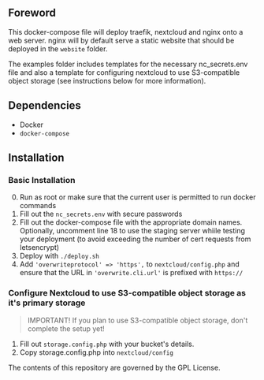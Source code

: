## Foreword

This docker-compose file will deploy traefik, nextcloud and nginx onto a web server. nginx will by default serve a static website that should be deployed in the `website` folder.

The examples folder includes templates for the necessary nc_secrets.env file and also a template for configuring nextcloud to use S3-compatible object storage (see instructions below for more information).

## Dependencies

- Docker
- `docker-compose`

## Installation

### Basic Installation

0. Run as root or make sure that the current user is permitted to run docker commands
1. Fill out the `nc_secrets.env` with secure passwords
2. Fill out the docker-compose file with the appropriate domain names. Optionally, uncomment line 18 to use the staging server whiile testing your deployment (to avoid exceeding the number of cert requests from letsencrypt)
3. Deploy with `./deploy.sh`
4. Add `'overwriteprotocol' => 'https',` to `nextcloud/config.php` and ensure that the URL in `'overwrite.cli.url'` is prefixed with `https://`

### Configure Nextcloud to use S3-compatible object storage as it's primary storage

> IMPORTANT! If you plan to use S3-compatible object storage, don't complete the setup yet!

1. Fill out `storage.config.php` with your bucket's details.
2. Copy storage.config.php into `nextcloud/config`

The contents of this repository are governed by the GPL License.
